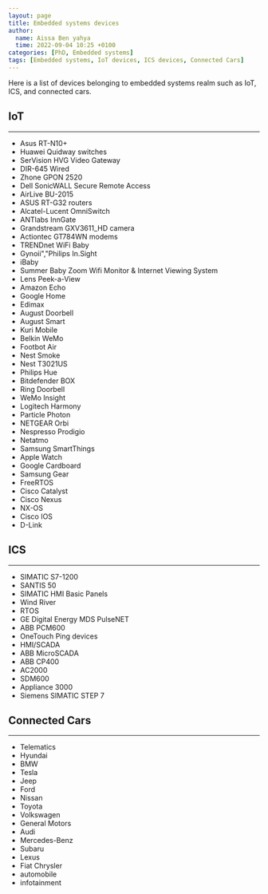 ```yaml
---
layout: page
title: Embedded systems devices 
author:
  name: Aissa Ben yahya
  time: 2022-09-04 10:25 +0100
categories: [PhD, Embedded systems]
tags: [Embedded systems, IoT devices, ICS devices, Connected Cars]
---
```

Here is a list of devices belonging to embedded systems realm such as IoT, ICS, and connected cars.

## IoT
------
* Asus RT-N10+
* Huawei Quidway switches
* SerVision HVG Video Gateway
* DIR-645 Wired
* Zhone GPON 2520
* Dell SonicWALL Secure Remote Access
* AirLive BU-2015
* ASUS RT-G32 routers
* Alcatel-Lucent OmniSwitch
* ANTlabs InnGate
* Grandstream GXV3611_HD camera
* Actiontec GT784WN modems
* TRENDnet WiFi Baby
* Gynoii","Philips In.Sight
* iBaby
* Summer Baby Zoom Wifi Monitor & Internet Viewing System
* Lens Peek-a-View
* Amazon Echo
* Google Home
* Edimax
* August Doorbell
* August Smart
* Kuri Mobile
* Belkin WeMo
* Footbot Air
* Nest Smoke
* Nest T3021US
* Philips Hue
* Bitdefender BOX
* Ring Doorbell
* WeMo Insight
* Logitech Harmony
* Particle Photon
* NETGEAR Orbi
* Nespresso Prodigio
* Netatmo
* Samsung SmartThings
* Apple Watch
* Google Cardboard
* Samsung Gear
* FreeRTOS
* Cisco Catalyst
* Cisco Nexus
* NX-OS
* Cisco IOS
* D-Link

## ICS
------
* SIMATIC S7-1200
* SANTIS 50
* SIMATIC HMI Basic Panels
* Wind River
* RTOS
* GE Digital Energy MDS PulseNET
* ABB PCM600
* OneTouch Ping devices
* HMI/SCADA
* ABB MicroSCADA
* ABB CP400
* AC2000
* SDM600
* Appliance 3000
* Siemens SIMATIC STEP 7

## Connected Cars
-----------------
* Telematics
* Hyundai
* BMW
* Tesla
* Jeep
* Ford
* Nissan
* Toyota
* Volkswagen
* General Motors
* Audi
* Mercedes-Benz
* Subaru
* Lexus
* Fiat Chrysler
* automobile
* infotainment
